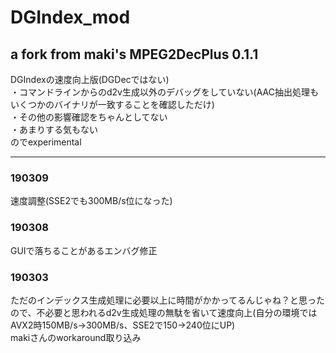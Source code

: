 ﻿# DGIndex_mod
## a fork from maki's MPEG2DecPlus 0.1.1
DGIndexの速度向上版(DGDecではない)  
・コマンドラインからのd2v生成以外のデバッグをしていない(AAC抽出処理もいくつかのバイナリが一致することを確認しただけ)  
・その他の影響確認をちゃんとしてない  
・あまりする気もない  
のでexperimental

-------
### 190309
速度調整(SSE2でも300MB/s位になった)

### 190308
GUIで落ちることがあるエンバグ修正

### 190303
ただのインデックス生成処理に必要以上に時間がかかってるんじゃね？と思ったので、不必要と思われるd2v生成処理の無駄を省いて速度向上(自分の環境ではAVX2時150MB/s→300MB/s、SSE2で150→240位にUP)  
makiさんのworkaround取り込み


